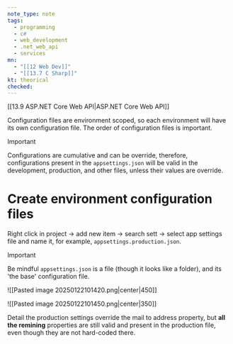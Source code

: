 ```yaml
---
note_type: note
tags:
  - programming
  - c#
  - web_development
  - .net_web_api
  - services
mn:
  - "[[12 Web Dev]]"
  - "[[13.7 C Sharp]]"
kt: theorical
checked:
---
```

[[13.9 ASP.NET Core Web API|ASP.NET Core Web API]]

Configuration files are environment scoped, so each environment will have its own configuration file. The order of configuration files is important.

>[!important]
>Configurations are cumulative and can be override, therefore, configurations present in the `appsettings.json` will be valid in the development, production, and other files, unless their values are override.
# Create environment configuration files
Right click in project -> add new item -> search sett -> select app settings file and name it, for example, `appsettings.production.json`.

>[!important]
>Be mindful `appsettings.json` is a file (though it looks like a folder), and its 'the base' configuration file. 

![[Pasted image 20250122101420.png|center|450]]

![[Pasted image 20250122101450.png|center|350]]

Detail the production settings override the mail to address property, but **all the remining** properties are still valid and present in the production file, even though they are not hard-coded there. 